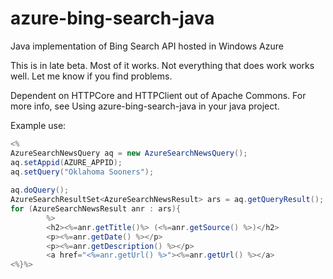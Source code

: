 azure-bing-search-java
======================

Java implementation of Bing Search API hosted in Windows Azure

This is in late beta. Most of it works. Not everything that does work works well. Let me know if you find problems.

Dependent on HTTPCore and HTTPClient out of Apache Commons. For more info, see Using azure-bing-search-java in your java project.

Example use:

```java
<%
AzureSearchNewsQuery aq = new AzureSearchNewsQuery();
aq.setAppid(AZURE_APPID);
aq.setQuery("Oklahoma Sooners");
                        
aq.doQuery();
AzureSearchResultSet<AzureSearchNewsResult> ars = aq.getQueryResult();
for (AzureSearchNewsResult anr : ars){
        %>
        <h2><%=anr.getTitle()%> (<%=anr.getSource() %>)</h2>
        <p><%=anr.getDate() %></p>
        <p><%=anr.getDescription() %></p>
        <a href="<%=anr.getUrl() %>"><%=anr.getUrl() %></a>
<%}%>
```
